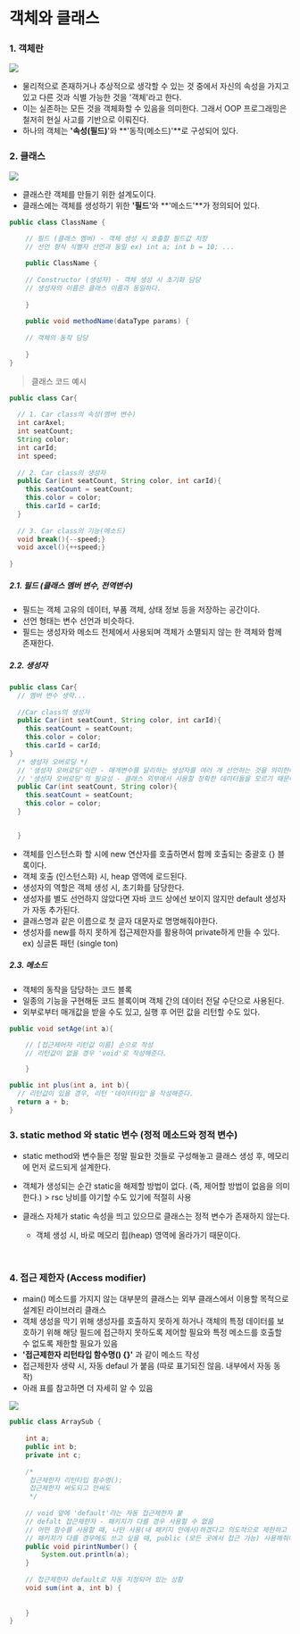 #  객체와 클래스

### 1. 객체란

![](http://pds25.egloos.com/pds/201211/04/39/f0183439_5095e560e1d39.png)

- 물리적으로 존재하거나 추상적으로 생각할 수 있는 것 중에서 자신의 속성을 가지고 있고 다른 것과 식별 가능한 것을 '객체'라고 한다.
- 이는 실존하는 모든 것을 객체화할 수 있음을 의미한다. 그래서 OOP 프로그래밍은 철저히 현실 사고를 기반으로 이뤄진다.
- 하나의 객체는 **'속성(필드)**'와 **'동작(메소드)'**로 구성되어 있다.



### 2. 클래스

![](http://pds21.egloos.com/pds/201211/04/39/f0183439_5095e5617055b.png)


- 클래스란 객체를 만들기 위한 설계도이다.
- 클래스에는 객체를 생성하기 위한 **'필드**'와 **'메소드'**가 정의되어 있다.

```java
public class ClassName {

	// 필드 (클래스 멤버) - 객체 생성 시 호출할 필드값 저장
    // 선언 형식 식별자 선언과 동일 ex) int a; int b = 10; ...
  
	public ClassName {
   
    // Constructor (생성자) - 객체 생성 시 초기화 담당
    // 생성자의 이름은 클래스 이름과 동일하다.
    
    }
    
	public void methodName(dataType params) {
    
    // 객체의 동작 담당
    
    }
}
```
> 클래스 코드 예시

```java
public class Car{
  
  // 1. Car class의 속성(멤버 변수)
  int carAxel;
  int seatCount;
  String color;
  int carId;
  int speed;
  
  // 2. Car class의 생성자
  public Car(int seatCount, String color, int carId){
    this.seatCount = seatCount;
    this.color = color;
    this.carId = carId;
  }
  
  // 3. Car class의 기능(메소드)
  void break(){--speed;}
  void axcel(){++speed;}
  
}
```

##### 2.1. 필드 (클래스 멤버 변수, 전역변수)

- 필드는 객체 고유의 데이터, 부품 객체, 상태 정보 등을 저장하는 공간이다.
- 선언 형태는 변수 선언과 비슷하다.
- 필드는 생성자와 메소드 전체에서 사용되며 객체가 소멸되지 않는 한 객체와 함께 존재한다.





##### 2.2. 생성자

```java
public class Car{
  // 멤버 변수 생략...
  
  //Car class의 생성자
  public Car(int seatCount, String color, int carId){
    this.seatCount = seatCount;
    this.color = color;
    this.carId = carId; 
} 
  /* 생성자 오버로딩 */
  // '생성자 오버로딩'이란 - 매개변수를 달리하는 생성자를 여러 개 선언하는 것을 의미한다.
  // '생성자 오버로딩'의 필요성 - 클래스 외부에서 사용할 정확한 데이터들을 모르기 때문에 생성자를 Overloading 해	둘 필요도 있다.
  public Car(int seatCount, String color){
    this.seatCount = seatCount;
    this.color = color;
  }


  }
```



- 객체를 인스턴스화 할 시에 new 연산자를 호출하면서 함께 호출되는 중괄호 {} 블록이다.
- 객체 호출 (인스턴스화) 시, heap 영역에 로드된다.
- 생성자의 역할은 객체 생성 시, 초기화를 담당한다.
- 생성자를 별도 선언하지 않았다면 자바 코드 상에선 보이지 않지만 default 생성자가 자동 추가된다.
- 클래스명과 같은 이름으로 첫 글자 대문자로 명명해줘야한다.
- 생성자를 new를 하지 못하게 접근제한자를 활용하여 private하게 만들 수 있다. ex) 싱글톤 패턴 (single ton)





##### 2.3. 메소드

- 객체의 동작을 담당하는 코드 블록
- 일종의 기능을 구현해둔 코드 블록이며 객체 간의 데이터 전달 수단으로 사용된다.
- 외부로부터 매개값을 받을 수도 있고, 실행 후 어떤 값을 리턴할 수도 있다.

```java
public void setAge(int a){

	// [접근제어자 리턴값 이름] 순으로 작성
  	// 리턴값이 없을 경우 'void'로 작성해준다.

	}

public int plus(int a, int b){
  // 리턴값이 있을 경우, 리턴 '데이터타입'을 작성해준다.
  return a + b;
}
```



### 3. static method 와 static 변수 (정적 메소드와 정적 변수)

- static method와 변수들은 정말 필요한 것들로 구성해놓고 클래스 생성 후, 메모리에 먼저 로드되게 설계한다.
- 객체가 생성되는 순간 static을 해제할 방법이 없다. (즉, 제어할 방법이 없음을 의미한다.) > rsc 낭비를 야기할 수도 있기에 적절히 사용
- 클래스 자체가 static 속성을 띄고 있으므로 클래스는 정적 변수가 존재하지 않는다.
  - 객체 생성 시, 바로 메모리 힙(heap) 영역에 올라가기 때문이다. 

  ​

### 4. 접근 제한자 (Access modifier)
- main() 메소드를 가지지 않는 대부분의 클래스는 외부 클래스에서 이용할 목적으로 설계된 라이브러리 클래스
- 객체 생성을 막기 위해 생성자를 호출하지 못하게 하거나 객체의 특정 데이터를 보호하기 위해 해당 필드에 접근하지 못하도록 제어할 필요와 특정 메소드를 호출할 수 없도록 제한할 필요가 있음
- **'접근제한자 리턴타입 함수명() {}'** 과 같이 메소드 작성
- 접근제한자 생략 시, 자동 defaul 가 붙음 (따로 표기되진 않음. 내부에서 자동 동작)
- 아래 표를 참고하면 더 자세히 알 수 있음

![](http://cfile27.uf.tistory.com/image/27689B3A5791BC1D1D35C6)
```java
public class ArraySub {
	
	int a;
	public int b;
	private int c;
	
	/*
	 접근제한자 리턴타입 함수명();
	 접근제한자 써도되고 안써도
	 */
	
	// void 앞에 'default'라는 자동 접근제한자 붙
	// defalt 접근제한자 - 패키지가 다를 경우 사용할 수 없음
    // 어떤 함수를 사용할 때, 나만 사용(내 패키지 안에서)하겠다고 의도적으로 제한하고 싶을 때 적절히 사용
	// 패키지가 다를 경우에도 쓰고 싶을 때, public (모든 곳에서 접근 가능) 사용해줘야함 
	public void pirintNumber() {
		System.out.println(a);
	}
	
	// 접근제한자 default로 자동 지정되어 있는 상황
	void sum(int a, int b) {
		
		
	}
}
```

